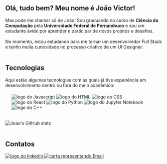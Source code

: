 <h2>Olá, tudo bem? Meu nome é João Victor!</h2>
Mas pode me chamar só de João! Sou graduando no curso de <b>Ciência da Computação</b> pela <b>Universidade Federal de Pernambuco</b> e sou um estudante ávido por aprender e participar de novos projetos e desafios.
<br>
<br>
No momento, estou estudando para me tornar um desenvolvedor Full Stack e tenho muita curiosidade no processo criativo de um UI Designer.
<br>
<br>

<h2>Tecnologias</h2>
Aqui estão algumas tecnologias com as quais já tive experiência em desenvolvimento dentro ou fora do meio acadêmico:
<div style="height: 50px; display: inline-block; padding:20px;">
<img src="https://icongr.am/devicon/javascript-original.svg?size=128&color=currentColor" alt="logo do Javascript">
<img src="https://icongr.am/devicon/html5-original.svg?size=128&color=currentColor" alt="logo do HTML">
<img src="https://icongr.am/devicon/css3-original.svg?size=128&color=currentColor" alt="logo do CSS">
<img src="https://icongr.am/devicon/react-original.svg?size=128&color=currentColor" alt="logo do React">
<img src="https://icongr.am/devicon/python-original.svg?size=128&color=currentColor" alt="logo do Python">
<img src="https://upload.wikimedia.org/wikipedia/commons/thumb/3/38/Jupyter_logo.svg/44px-Jupyter_logo.svg.png?20190118024747" alt="logo do Jupyter Notebook">
<img src="https://icongr.am/devicon/cplusplus-line.svg?size=128&color=currentColor" alt="logo do C++">
</div>

![Joao's GitHub stats](https://github-readme-stats.vercel.app/api?username=joyvixtor&show_icons=true&theme=moltack&)
<br>
<br>
<h2>Contatos</h2>

<div style="height:50; display: inline-block; float: left">

<a href="https://www.linkedin.com/in/joaovicmelobez/">
<img src="https://img.icons8.com/?size=512&id=13930&format=png" alt="logo do linkedin">
</a>
<a href="mailto: joaovicmelobez@gmail.com">
<img src="https://img.icons8.com/?size=512&id=12623&format=png" alt="carta representando Email">
</a>

</div>
